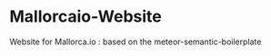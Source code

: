 Mallorcaio-Website
==================

Website for Mallorca.io : based on the meteor-semantic-boilerplate
